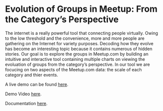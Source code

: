 # Evolution of Groups in Meetup: From the Category’s Perspective

The internet is a really powerful tool that connecting people virtually. Owing to the low threshold and the convenience, more and more people are gathering on the Internet for variety purposes. Decoding how they evolve has become an interesting topic because it contains numerous of hidden stories. Our goal is to explore the groups in Meetup.com by building an intuitive and interactive tool containing multiple charts on viewing the evoluation of groups from the category’s perspective. In our tool we are focucing on two aspects of the  Meetup.com data: the scale of each category and thier events.

A live demo can be found [here](http://nyu-cs6313-projects.github.io/sp2015-group7/).

Demo Video [here](http://nyu-cs6313-projects.github.io/sp2015-group7/).

Documentation [here](http://nyu-cs6313-projects.github.io/sp2015-group7/).
